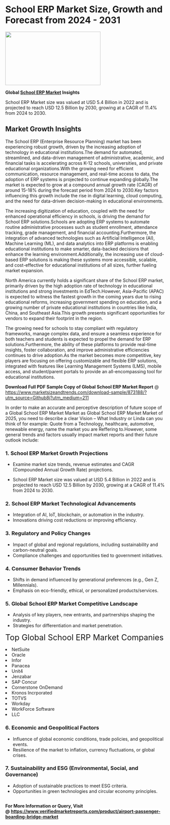 <H1>School ERP Market Size, Growth and Forecast from 2024 - 2031</H1><img class="aligncenter size-medium wp-image-584254" src="https://thirdeyenews.in/wp-content/uploads/2024/09/Global-Market-Research-300x168.jpeg" alt="" width="300" height="168" /><p><strong>Global&nbsp;<a href="https://www.marketsizeandtrends.com/download-sample/873188/?utm_source=Github8j?utm_medium=211">School ERP Market</a> Insights</strong></p><p>School ERP Market size was valued at USD 5.4 Billion in 2022 and is projected to reach USD 12.5 Billion by 2030, growing at a CAGR of 11.4% from 2024 to 2030.</p><p><h2>Market Growth Insights</h2> <p>The School ERP (Enterprise Resource Planning) market has been experiencing robust growth, driven by the increasing adoption of technology in educational institutions.The demand for automated, streamlined, and data-driven management of administrative, academic, and financial tasks is accelerating across K-12 schools, universities, and private educational organizations.With the growing need for efficient communication, resource management, and real-time access to data, the adoption of ERP systems is projected to continue expanding globally.The market is expected to grow at a compound annual growth rate (CAGR) of around 15-18% during the forecast period from 2024 to 2030.Key factors influencing this growth include the rise in digital learning, cloud computing, and the need for data-driven decision-making in educational environments.</p> <p>The increasing digitization of education, coupled with the need for enhanced operational efficiency in schools, is driving the demand for School ERP solutions.Schools are adopting ERP systems to automate routine administrative processes such as student enrollment, attendance tracking, grade management, and financial accounting.Furthermore, the integration of advanced technologies such as Artificial Intelligence (AI), Machine Learning (ML), and data analytics into ERP platforms is enabling educational institutions to make smarter, data-backed decisions that enhance the learning environment.Additionally, the increasing use of cloud-based ERP solutions is making these systems more accessible, scalable, and cost-effective for educational institutions of all sizes, further fueling market expansion.</p> <p>North America currently holds a significant share of the School ERP market, primarily driven by the high adoption rate of technology in educational institutions and strong investments in EdTech.However, Asia-Pacific (APAC) is expected to witness the fastest growth in the coming years due to rising educational reforms, increasing government spending on education, and a growing number of private educational institutions in countries like India, China, and Southeast Asia.This growth presents significant opportunities for vendors to expand their footprint in the region.</p> <p>The growing need for schools to stay compliant with regulatory frameworks, manage complex data, and ensure a seamless experience for both teachers and students is expected to propel the demand for ERP solutions.Furthermore, the ability of these platforms to provide real-time insights, foster collaboration, and improve administrative efficiencies continues to drive adoption.As the market becomes more competitive, key players are focusing on offering customizable and flexible ERP solutions, integrated with features like Learning Management Systems (LMS), mobile access, and student/parent portals to provide an all-encompassing tool for educational institutions.</p> <p><span class=""><strong>Download Full PDF Sample Copy of Global School ERP Market Report</strong> @ <a href="https://www.marketsizeandtrends.com/download-sample/873188/?utm_source=Github8j?utm_medium=211" target="_blank">https://www.marketsizeandtrends.com/download-sample/873188/?utm_source=Github8j?utm_medium=211</a></span></p><p>In order to make an accurate and perceptive description of future scope of a Global&nbsp;School ERP Market Market as Global&nbsp;School ERP Market Market of 2025, you need to describe a clear Vision &ndash; What Industry or Linda can you think of for example: Quote from a Technology, healthcare, automotive, renewable energy, name the market you are Reffering to.However, some general trends and factors usually impact market reports and their future outlook include:</p><h3>1.&nbsp;<strong>School ERP Market Growth Projections</strong></h3><ul><li>Examine market size trends, revenue estimates and CAGR (Compounded Annual Growth Rate) projections.</li><li><p>School ERP Market size was valued at USD 5.4 Billion in 2022 and is projected to reach USD 12.5 Billion by 2030, growing at a CAGR of 11.4% from 2024 to 2030.</p></li></ul><h3>2.&nbsp;<strong>School ERP Market Technological Advancements</strong></h3><ul><li>Integration of AI, IoT, blockchain, or automation in the industry.</li><li>Innovations driving cost reductions or improving efficiency.</li></ul><h3>3.&nbsp;<strong>Regulatory and Policy Changes</strong></h3><ul><li>Impact of global and regional regulations, including sustainability and carbon-neutral goals.</li><li>Compliance challenges and opportunities tied to government initiatives.</li></ul><h3>4.&nbsp;<strong>Consumer Behavior Trends</strong></h3><ul><li>Shifts in demand influenced by generational preferences (e.g., Gen Z, Millennials).</li><li>Emphasis on eco-friendly, ethical, or personalized products/services.</li></ul><h3>5.&nbsp;<strong>Global School ERP Market Competitive Landscape</strong></h3><ul><li>Analysis of key players, new entrants, and partnerships shaping the industry.</li><li>Strategies for differentiation and market penetration.</li></ul><p data-pm-slice="1 1 []"><span style="color: inherit; font-family: inherit; font-size: 25px;">Top Global School ERP Market Companies</span></p><div class="" data-test-id=""><p><li>NetSuite</li><li> Oracle</li><li> Infor</li><li> Panacea</li><li> Unit4</li><li> Jenzabar</li><li> SAP Concur</li><li> Cornerstone OnDemand</li><li> Kronos Incrporated</li><li> TOTVS</li><li> Workday</li><li> WorkForce Software</li><li> LLC</li></p></div><h3>6.&nbsp;<strong>Economic and Geopolitical Factors</strong></h3><ul><li>Influence of global economic conditions, trade policies, and geopolitical events.</li><li>Resilience of the market to inflation, currency fluctuations, or global crises.</li></ul><h3>7.&nbsp;<strong>Sustainability and ESG (Environmental, Social, and Governance)</strong></h3><ul><li>Adoption of sustainable practices to meet ESG criteria.</li><li>Opportunities in green technologies and circular economy principles.</li></ul><h2><strong style="font-size: 14px;">For More Information or Query, Visit @&nbsp;</strong><a style="background-color: #ffffff; font-size: 14px;" href="https://www.marketsizeandtrends.com/report/school-erp-market/" target="_blank">https://www.verifiedmarketreports.com/product/airport-passenger-boarding-bridge-market</a></h2>